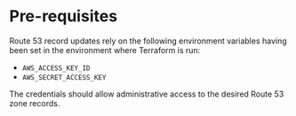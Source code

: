 # Pre-requisites


Route 53 record updates rely on the following environment variables having been set in the environment where Terraform is run:

* `AWS_ACCESS_KEY_ID`
* `AWS_SECRET_ACCESS_KEY`

The credentials should allow administrative access to the desired Route 53 zone records.
